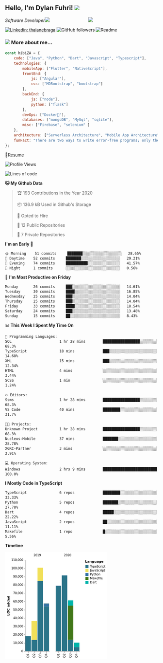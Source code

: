 <h2>Hello, I'm Dylan Fuhri! <img src="https://media.giphy.com/media/12oufCB0MyZ1Go/giphy.gif" width="50"></h2>
<img align='right' src="https://media.giphy.com/media/836HiJc7pgzy8iNXCn/giphy.gif" width="230">
<p><em>Software Developer</a><img src="https://media.giphy.com/media/WUlplcMpOCEmTGBtBW/giphy.gif" width="30"> 
</em></p>

[![Linkedin: thaianebraga](https://img.shields.io/badge/-Dylan-blue?style=flat-square&logo=Linkedin&logoColor=white&link=https://www.linkedin.com/in/dylan-fuhri/)](https://www.linkedin.com/in/dylan-fuhri/)
![GitHub followers](https://img.shields.io/github/followers/HibiZA?style=social)
![Readme](https://github.com/HibiZA/HibiZA/workflows/Readme/badge.svg)

### <img src="https://media.giphy.com/media/VgCDAzcKvsR6OM0uWg/giphy.gif" width="50"> More about me...  

```javascript
const hibiZA = {
    code: ["Java", "Python", "Dart", "Javascript", "Typescript"],
    technologies: {
        mobileApp: ["Flutter", "NativeScript"],
        frontEnd: {
            js: ["Angular"],
            css: ["MDBootstrap", "bootstrap"]
        },
        backEnd: {
            js: ["node"],
            python: ["flask"]
        },
        devOps: ["Docker🐳"],
        databases: ["mongoDB", "MySql", "sqlite"],
        misc: ["Firebase", "selenium" ]
    },
    architecture: ["Serverless Architecture", "Mobile App Architecture"],
    funFact: "There are two ways to write error-free programs; only the third one works"
};
```
📝[Resume](https://drive.google.com/file/d/1RjxKCcvUeoyYgnL_eCwQ9zay77Ayr0Xu/view?usp=sharing)
<!--START_SECTION:waka-->
![Profile Views](http://img.shields.io/badge/Profile%20Views-0-blue)

![Lines of code](https://img.shields.io/badge/From%20Hello%20World%20I%27ve%20Written-348484%20lines%20of%20code-blue)

**🐱 My Github Data** 

> 🏆 193 Contributions in the Year 2020
 > 
> 📦 136.9 kB Used in Github's Storage 
 > 
> 💼 Opted to Hire
 > 
> 📜 12 Public Repositories
 > 
> 🔑 7 Private Repositories 

**I'm an Early 🐤** 

```text
🌞 Morning    51 commits     ███████░░░░░░░░░░░░░░░░░░   28.65% 
🌆 Daytime    52 commits     ███████░░░░░░░░░░░░░░░░░░   29.21% 
🌃 Evening    74 commits     ██████████░░░░░░░░░░░░░░░   41.57% 
🌙 Night      1 commits      ░░░░░░░░░░░░░░░░░░░░░░░░░   0.56%

```
📅 **I'm Most Productive on Friday** 

```text
Monday       26 commits     ███░░░░░░░░░░░░░░░░░░░░░░   14.61% 
Tuesday      30 commits     ████░░░░░░░░░░░░░░░░░░░░░   16.85% 
Wednesday    25 commits     ███░░░░░░░░░░░░░░░░░░░░░░   14.04% 
Thursday     25 commits     ███░░░░░░░░░░░░░░░░░░░░░░   14.04% 
Friday       33 commits     ████░░░░░░░░░░░░░░░░░░░░░   18.54% 
Saturday     24 commits     ███░░░░░░░░░░░░░░░░░░░░░░   13.48% 
Sunday       15 commits     ██░░░░░░░░░░░░░░░░░░░░░░░   8.43%

```


📊 **This Week I Spent My Time On** 

```text
💬 Programming Languages: 
SQL                      1 hr 28 mins        █████████████████░░░░░░░░   68.3% 
TypeScript               18 mins             ███░░░░░░░░░░░░░░░░░░░░░░   14.68% 
XML                      15 mins             ███░░░░░░░░░░░░░░░░░░░░░░   12.34% 
HTML                     4 mins              ░░░░░░░░░░░░░░░░░░░░░░░░░   3.44% 
SCSS                     1 min               ░░░░░░░░░░░░░░░░░░░░░░░░░   1.24%

🔥 Editors: 
Ssms                     1 hr 28 mins        █████████████████░░░░░░░░   68.3% 
VS Code                  40 mins             ████████░░░░░░░░░░░░░░░░░   31.7%

🐱‍💻 Projects: 
Unknown Project          1 hr 28 mins        █████████████████░░░░░░░░   68.3% 
Nucleus-Mobile           37 mins             ███████░░░░░░░░░░░░░░░░░░   28.78% 
XGRC-Partner             3 mins              ░░░░░░░░░░░░░░░░░░░░░░░░░   2.91%

💻 Operating System: 
Windows                  2 hrs 9 mins        █████████████████████████   100.0%

```

**I Mostly Code in TypeScript** 

```text
TypeScript               6 repos             ████████░░░░░░░░░░░░░░░░░   33.33% 
Python                   5 repos             ███████░░░░░░░░░░░░░░░░░░   27.78% 
Dart                     4 repos             █████░░░░░░░░░░░░░░░░░░░░   22.22% 
JavaScript               2 repos             ██░░░░░░░░░░░░░░░░░░░░░░░   11.11% 
Makefile                 1 repo              █░░░░░░░░░░░░░░░░░░░░░░░░   5.56%

```


**Timeline**

![Chart not found](https://raw.githubusercontent.com/HibiZA/HibiZA/master/charts/bar_graph.png) 


<!--END_SECTION:waka-->
